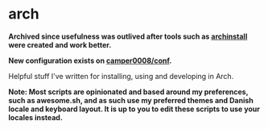 # arch

**Archived since usefulness was outlived after tools such as [archinstall](https://wiki.archlinux.org/title/Archinstall) were created and work better.**

**New configuration exists on [camper0008/conf](https://github.com/camper0008/conf).**

Helpful stuff I've written for installing, using and developing in Arch.

**Note: Most scripts are opinionated and based around my preferences, such as awesome.sh, and as such use my preferred themes and Danish locale and keyboard layout. It is up to you to edit these scripts to use your locales instead.**
